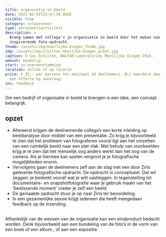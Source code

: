 ```yaml
---
title: organisatie in beeld
date: 2021-02-01T15:47:50.850Z
visible: true
category: volwassenen
type: personeelsactiviteit
description: >
  Breng samen met collega's je organisatie in beeld door het maken van een
  inspirerende foto-opdracht.
thumb: /assets/img/moeilijke-dingen_thumb.jpg
img: /assets/img/schilten-moelijke-dingen_groot.jpg
caption: © Sas Schilten, BALTAN Laboratories Moeilijke dingen 2018.
amount: eenmalig
start: in overeenstemming
location: online of op locatie
price: € 35,- per persoon tot maximaal 10 deelnemers. Bij meerdere deelnemers
  een offerte op aanvraag.
inc: feedback
---
```

Om een bedrijf of organisatie in beeld te brengen is een idee, een concept belangrijk. 

## **opzet**

* Allereerst krijgen de deelnemende collega’s een korte inleiding op beeldanalyse door middel van een presentatie. Zo krijg je bijvoorbeeld te zien dat het probleem van fotograferen vooral ligt aan het omzetten van een ruimtelijk beeld naar een plat vlak. Met behulp van voorbeelden krijg je te zien dat het menselijk oog anders werkt dan het oog van de camera. Als je hiermee kan spelen vergroot je je fotografische mogelijkheden enorm.
* Vervolgens gaan de deelnemers zelf aan de slag met een door Ziris geleverde fotografische opdracht. De opdracht is conceptueel. Dat wil zeggen: je bedenkt vooraf wat je wilt vastleggen. In tegenstelling tot documentaire- en snapshotfotografie waar je gebruik maakt van het ‘beslissende moment’ creëer je zelf een beeld.
* De gemaakte opdracht stuur je op naar Ziris ter beoordeling.
* In een gezamenlijke sessie krijgt iedereen die heeft meegedaan feedback op de inzending.

\
Afhankelijk van de wensen van de organisatie kan een eindproduct bedacht worden. Denk bijvoorbeeld aan een bundeling van de foto’s in de vorm van een boek of een album., of aan een expositie.